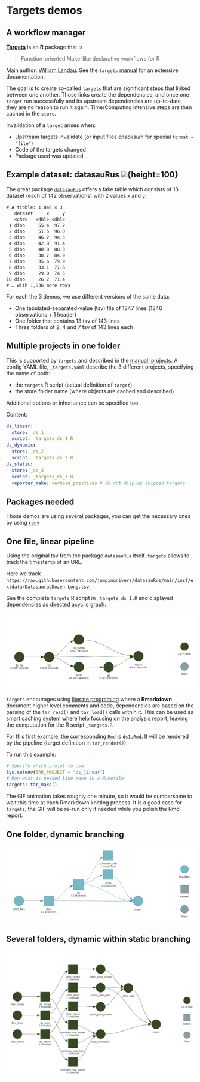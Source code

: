 # Targets demos

## A workflow manager

[**Targets**](https://github.com/ropensci/targets) is an **R** package that is

>Function-oriented Make-like declarative workflows for R 

Main author: [William Landau](https://wlandau.github.io/about.html).
See the `targets` [manual](https://books.ropensci.org/targets/literate-programming.html) for an extensive documentation.

The goal is to create so-called `targets` that are significant steps that linked between one another.
Those links create the dependencies, and once one `target` run successfully and its upstream dependencies are up-to-date,
they are no reason to run it again. Time/Computing intensive steps are then cached in the `store`.

Invalidation of a `target` arises when:

- Upstream targets invalidate (or input files _checksum_ for special `format = "file"`)
- Code of the targets changed
- Package used was updated

## Example dataset: datasauRus ![](https://jumpingrivers.github.io/datasauRus/logo.png){height=100}

The great package [`datasauRus`](https://jumpingrivers.github.io/datasauRus/) offers a fake table which
 consists of 13 dataset (each of 142 observations) with 2 values `x` and `y`:
 
```
# A tibble: 1,846 × 3
   dataset     x     y
   <chr>   <dbl> <dbl>
 1 dino     55.4  97.2
 2 dino     51.5  96.0
 3 dino     46.2  94.5
 4 dino     42.8  91.4
 5 dino     40.8  88.3
 6 dino     38.7  84.9
 7 dino     35.6  79.9
 8 dino     33.1  77.6
 9 dino     29.0  74.5
10 dino     26.2  71.4
# … with 1,836 more rows
```

For each the 3 demos, we use different versions of the same data:

- One tabulated-separated-value (tsv) file of 1847 lines (1846 observations + 1 header)
- One folder that contains 13 tsv of 143 lines 
- Three folders of 2, 4 and 7 tsv of 143 lines each


## Multiple projects in one folder

This is supported by `targets` and described in the [manual: projects](https://books.ropensci.org/targets/projects.html).
A config YAML file, `_targets.yaml` describe the 3 different projects, specifying the name of both:

- the `targets` R script (actual definition of `target`)
- the store folder name (where objects are cached and described)

Additional options or inheritance can be specified too. 

Content:

``` yaml
ds_linear:
  store: _ds_1
  script: _targets_ds_1.R
ds_dynamic:
  store: _ds_2
  script: _targets_ds_2.R
ds_static:
  store: _ds_3
  script: _targets_ds_3.R
  reporter_make: verbose_positives # do not display skipped targets
```

## Packages needed

Those demos are using several packages, you can get the necessary ones by using [`renv`]()


## One file, linear pipeline

Using the original tsv from the package `datasauRus` itself. `targets` allows to track the timestamp of an URL.

Here we track `https://raw.githubusercontent.com/jumpingrivers/datasauRus/main/inst/extdata/DatasaurusDozen-Long.tsv`.

See the complete `targets` R script in `_targets_ds_1.R` and displayed dependencies as [directed acyclic graph](https://en.wikipedia.org/wiki/Directed_acyclic_graph):

![ds1](img/dag_linear.png)

`targets` encourages using [literate programing](https://books.ropensci.org/targets/literate-programming.html) where 
a **Rmarkdown** document higher level comments and code, dependencies are based on the parsing of the `tar_read()` and `tar_load()` calls within it. This can be used as smart caching system where help focusing on the analysis report, leaving the computation 
for the R script `_targets.R`. 

For this first example, the corresponding `Rmd` is `ds1.Rmd`. It will be rendered by the pipeline (target definition in `tar_render()`).

To run this example:

``` r
# Specify which projet to use
Sys.setenv(TAR_PROJECT = "ds_linear")
# Run what is needed like make in a Makefile
targets::tar_make()
```

The GIF animation takes roughly one minute, so it would be cumbersome to wait this time at each Rmarkdown knitting process.
It is a good case for `targets`, the GIF will be re-run only if needed while you polish the Rmd report.

## One folder, dynamic branching


![ds2](img/dag_dynamic.png)


## Several folders, dynamic within static branching


![ds3](img/dag_static.png)
